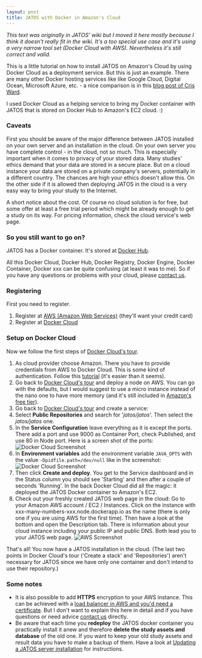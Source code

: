 ```yaml
---
layout: post
title: JATOS with Docker in Amazon's Cloud
---
```


*This text was originally in JATOS' wiki but I moved it here mostly because I think it doesn't really fit in the wiki. It's a too special use case and it's using a very narrow tool set (Docker Cloud with AWS). Nevertheless it's still correct and valid.*

This is a little tutorial on how to install JATOS on Amazon's Cloud by using Docker Cloud as a deployment service. But this is just an example. There are many other Docker hosting services like like Google Cloud, Digital Ocean, Microsoft Azure, etc. - a nice comparison is in this [blog post of Cris Ward](https://blog.codeship.com/the-shortlist-of-docker-hosting/).

I used Docker Cloud as a helping service to bring my Docker container with JATOS that is stored on Docker Hub to Amazon's EC2 cloud. :)

### Caveats
First you should be aware of the major difference between JATOS installed on your own server and an installation in the cloud. On your own server you have complete control - in the cloud, not so much. This is especially important when it comes to privacy of your stored data. Many studies' ethics demand that your data are stored in a secure place. But on a cloud instance your data are stored on a private company's servers, potentially in a different country. The chances are high your ethics doesn't allow this. On the other side if it is allowed then deploying JATOS in the cloud is a very easy way to bring your study to the Internet.

A short notice about the cost. Of course no cloud solution is for free, but some offer at least a free trial period which might be already enough to get a study on its way. For pricing information, check the cloud service's web page.

### So you still want to go on?

JATOS has a Docker container. It's stored at [Docker Hub](https://hub.docker.com/r/jatos/jatos/).

All this Docker Cloud, Docker Hub, Docker Registry, Docker Engine, Docker Container, Docker xxx can be quite confusing (at least it was to me). So if you have any questions or problems with your cloud, please [contact us](https://github.com/JATOS/JATOS/wiki/Contact-us).

### Registering

First you need to register.

1. Register at [AWS (Amazon Web Services)](https://aws.amazon.com/) (they'll want your credit card)
1. Register at [Docker Cloud](https://cloud.docker.com/)

### Setup on Docker Cloud

Now we follow the first steps of [Docker Cloud's tour](https://cloud.docker.com/onboarding/).

1. As cloud provider choose Amazon. There you have to provide credentials from AWS to Docker Cloud. This is some kind of authentication. Follow this [tutorial](https://docs.docker.com/docker-cloud/infrastructure/link-aws/) (it's easier than it seems).
1. Go back to [Docker Cloud's tour](https://cloud.docker.com/onboarding/) and deploy a node on AWS. You can go with the defaults, but I would suggest to use a micro instance instead of the nano one to have more memory (and it's still included in [Amazon's free tier](http://aws.amazon.com/free/)).
1. Go back to [Docker Cloud's tour](https://cloud.docker.com/onboarding/) and create a service:
  1. Select **Public Repositories** and search for '_jatos/jatos_'. Then select the _jatos/jatos_ one.
  1. In the **Service Configuration** leave everything as it is except the ports. There add a port and use 9000 as Container Port, check Published, and use 80 in Node port. Here is a screen shot of the ports:
![Docker Cloud Screenshot](https://github.com/JATOS/JATOS/wiki/images/screenshot_docker_cloud_port.png)
  1. In **Environment variables** add the environment variable `JAVA_OPTS` with the value `-Dpidfile.path=/dev/null` like in the screenshot:
![Docker Cloud Screenshot](https://github.com/JATOS/JATOS/wiki/images/docker_cloud_env.png)
  1. Then click **Create and deploy**. You get to the Service dashboard and in the Status column you should see 'Starting' and then after a couple of seconds 'Running'. In the back Docker Cloud did all the magic: it deployed the JATOS Docker container to Amazon's EC2.
  1. Check out your freshly created JATOS web page in the cloud: Go to your Amazon AWS account / EC2 / Instances. Click on the instance with xxx-many-numbers-xxx.node.dockerapp.io as the name (there is only one if you are using AWS for the first time). Then have a look at the bottom and open the Description tab. There is information about your cloud instance including your public IP and public DNS. Both lead you to your JATOS web page.
![AWS Screenshot](https://github.com/JATOS/JATOS/wiki/images/AWS_instances_IP_DNS.png)

That's all! You now have a JATOS installation in the cloud.
(The last two points in Docker Cloud's tour ('Create a stack' and 'Repositories') aren't necessary for JATOS since we have only one container and don't intend to use their repository.)

### Some notes

* It is also possible to add **HTTPS** encryption to your AWS instance. This can be achieved with a [load balancer in AWS and you'd need a certificate](http://docs.aws.amazon.com/ElasticLoadBalancing/latest/DeveloperGuide/elb-create-https-ssl-load-balancer.html). But I don't want to explain this here in detail and if you have questions or need advice [contact us](https://github.com/JATOS/JATOS/wiki/Contact-us) directly.
* Be aware that each time you **redeploy** the JATOS docker container you practically install it anew and therefore **delete the study assets and database** of the old one. If you want to keep your old study assets and result data you have to make a backup of them. Have a look at [Updating a JATOS server installation](https://github.com/JATOS/JATOS/wiki/Updating-a-JATOS-server-installation) for instructions.
